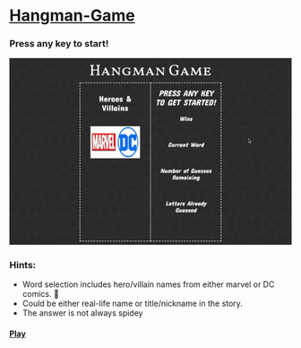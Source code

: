 	
# [Hangman-Game](https://quangao.github.io/Hangman-Game/)

### Press any key to start!
![hangman](./gifs/hangman.gif)

### Hints:
* Word selection includes hero/villain names from either marvel or DC comics. :muscle:
* Could be either real-life name or title/nickname in the story.
* The answer is not always spidey 

#### [Play](https://quangao.github.io/Hangman-Game/)




